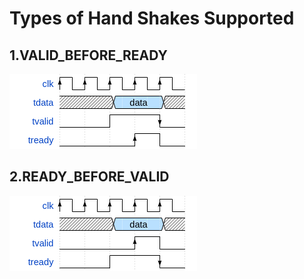 # Types of Hand Shakes Supported <br />
## 1.VALID_BEFORE_READY <br />
![Alt text](./../../images/wavedrom.png?raw=true" "Valid_Before_Ready") <br />
## 2.READY_BEFORE_VALID <br />
![Alt text](./../../images/1.png?raw=true" "Valid_Before_Ready") <br />
